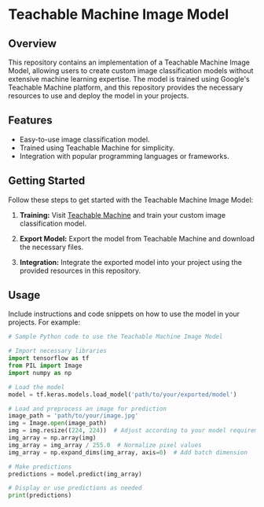 # Teachable Machine Image Model

## Overview

This repository contains an implementation of a Teachable Machine Image Model, allowing users to create custom image classification models without extensive machine learning expertise. The model is trained using Google's Teachable Machine platform, and this repository provides the necessary resources to use and deploy the model in your projects.

## Features

- Easy-to-use image classification model.
- Trained using Teachable Machine for simplicity.
- Integration with popular programming languages or frameworks.

## Getting Started

Follow these steps to get started with the Teachable Machine Image Model:

1. **Training:** Visit [Teachable Machine](https://teachablemachine.withgoogle.com/) and train your custom image classification model.

2. **Export Model:** Export the model from Teachable Machine and download the necessary files.

3. **Integration:** Integrate the exported model into your project using the provided resources in this repository.

## Usage

Include instructions and code snippets on how to use the model in your projects. For example:

```python
# Sample Python code to use the Teachable Machine Image Model

# Import necessary libraries
import tensorflow as tf
from PIL import Image
import numpy as np

# Load the model
model = tf.keras.models.load_model('path/to/your/exported/model')

# Load and preprocess an image for prediction
image_path = 'path/to/your/image.jpg'
img = Image.open(image_path)
img = img.resize((224, 224))  # Adjust according to your model requirements
img_array = np.array(img)
img_array = img_array / 255.0  # Normalize pixel values
img_array = np.expand_dims(img_array, axis=0)  # Add batch dimension

# Make predictions
predictions = model.predict(img_array)

# Display or use predictions as needed
print(predictions)
